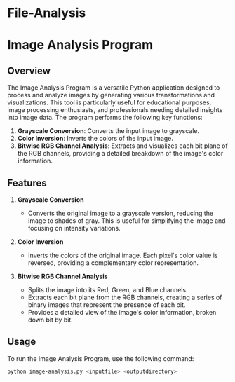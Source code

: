 # File-Analysis
# Image Analysis Program

## Overview

The Image Analysis Program is a versatile Python application designed to process and analyze images by generating various transformations and visualizations. This tool is particularly useful for educational purposes, image processing enthusiasts, and professionals needing detailed insights into image data. The program performs the following key functions:

1. **Grayscale Conversion**: Converts the input image to grayscale.
2. **Color Inversion**: Inverts the colors of the input image.
3. **Bitwise RGB Channel Analysis**: Extracts and visualizes each bit plane of the RGB channels, providing a detailed breakdown of the image's color information.

## Features

1. **Grayscale Conversion**
   - Converts the original image to a grayscale version, reducing the image to shades of gray. This is useful for simplifying the image and focusing on intensity variations.

2. **Color Inversion**
   - Inverts the colors of the original image. Each pixel's color value is reversed, providing a complementary color representation.

3. **Bitwise RGB Channel Analysis**
   - Splits the image into its Red, Green, and Blue channels.
   - Extracts each bit plane from the RGB channels, creating a series of binary images that represent the presence of each bit.
   - Provides a detailed view of the image's color information, broken down bit by bit.

## Usage

To run the Image Analysis Program, use the following command:

```sh
python image-analysis.py <inputfile> <outputdirectory>

